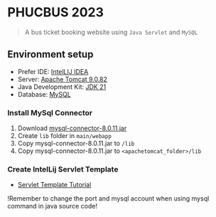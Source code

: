 # PHUCBUS 2023
> A bus ticket booking website using `Java Servlet` and `MySQL`

## Environment setup

- Prefer IDE: [IntelLIJ IDEA](https://www.jetbrains.com/idea/)
- Server: [Apache Tomcat 9.0.82](https://tomcat.apache.org/download-90.cgi)
- Java Development Kit: [JDK 21](https://www.oracle.com/java/technologies/downloads/)
- Database: [MySQL](https://dev.mysql.com/downloads/mysql/)
### Install MySql Connector
1. Download [mysql-connector-8.0.11.jar](https://jar-download.com/artifacts/mysql/mysql-connector-java/8.0.11/source-code)
2. Create `lib` folder in `main/webapp`        
3. Copy mysql-connector-8.0.11.jar to `/lib`
4. Copy mysql-connector-8.0.11.jar to `<apachetomcat_folder>/lib`
   
### Create IntelLij Servlet Template
- [Servlet Template Tutorial](https://www.jetbrains.com/help/idea/creating-and-configuring-web-application-elements.html)

!Remember to change the port and mysql account when using mysql command in java source code!

